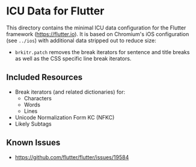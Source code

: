 # ICU Data for Flutter

This directory contains the minimal ICU data configuration for the Flutter
framework (https://flutter.io). It is based on Chromium's iOS configuration
(see `../ios`) with additional data stripped out to reduce size:

 * `brkitr.patch` removes the break iterators for sentence and
   title breaks as well as the CSS specific line break iterators.

## Included Resources

 * Break iterators (and related dictionaries) for:
   * Characters
   * Words
   * Lines
 * Unicode Normalization Form KC (NFKC)
 * Likely Subtags


## Known Issues

 * https://github.com/flutter/flutter/issues/19584
